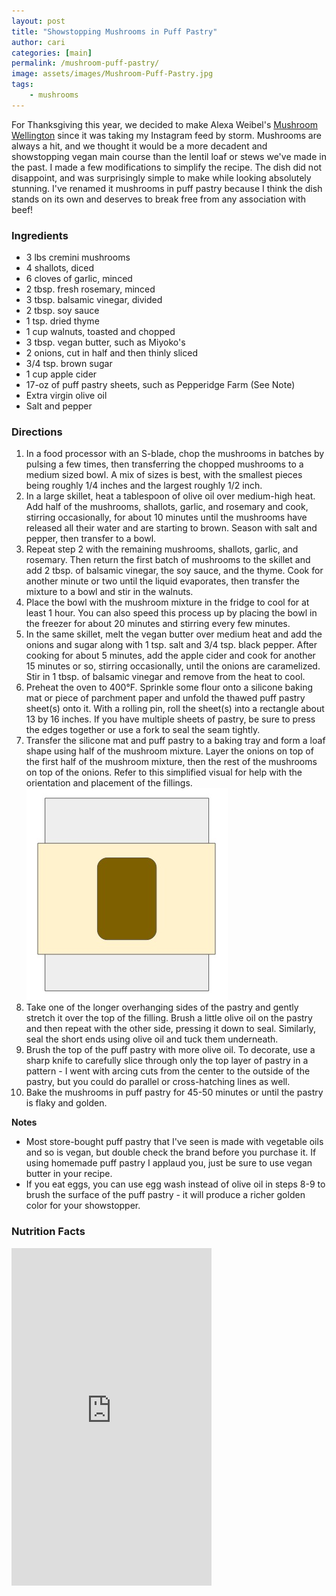 ```yaml
---
layout: post
title: "Showstopping Mushrooms in Puff Pastry"
author: cari
categories: [main]
permalink: /mushroom-puff-pastry/
image: assets/images/Mushroom-Puff-Pastry.jpg
tags:
    - mushrooms
---
```


For Thanksgiving this year, we decided to make Alexa Weibel's [Mushroom Wellington](https://cooking.nytimes.com/recipes/1020596-vegetarian-mushroom-wellington) since it was taking my Instagram feed by storm. Mushrooms are always a hit, and we thought it would be a more decadent and showstopping vegan main course than the lentil loaf or stews we've made in the past. I made a few modifications to simplify the recipe. The dish did not disappoint, and was surprisingly simple to make while looking absolutely stunning. I've renamed it mushrooms in puff pastry because I think the dish stands on its own and deserves to break free from any association with beef! 

<h3> Ingredients </h3>

- 3 lbs cremini mushrooms
- 4 shallots, diced
- 6 cloves of garlic, minced
- 2 tbsp. fresh rosemary, minced
- 3 tbsp. balsamic vinegar, divided
- 2 tbsp. soy sauce
- 1 tsp. dried thyme
- 1 cup walnuts, toasted and chopped
- 3 tbsp. vegan butter, such as Miyoko's
- 2 onions, cut in half and then thinly sliced
- 3/4 tsp. brown sugar
- 1 cup apple cider
- 17-oz of puff pastry sheets, such as Pepperidge Farm (See Note)
- Extra virgin olive oil
- Salt and pepper

<h3> Directions </h3>

1. In a food processor with an S-blade, chop the mushrooms in batches by pulsing a few times, then transferring the chopped mushrooms to a medium sized bowl. A mix of sizes is best, with the smallest pieces being roughly 1/4 inches and the largest roughly 1/2 inch.
2. In a large skillet, heat a tablespoon of olive oil over medium-high heat. Add half of the mushrooms, shallots, garlic, and rosemary and cook, stirring occasionally, for about 10 minutes until the mushrooms have released all their water and are starting to brown. Season with salt and pepper, then transfer to a bowl. 
3. Repeat step 2 with the remaining mushrooms, shallots, garlic, and rosemary. Then return the first batch of mushrooms to the skillet and add 2 tbsp. of balsamic vinegar, the soy sauce, and the thyme. Cook for another minute or two until the liquid evaporates, then transfer the mixture to a bowl and stir in the walnuts.
4. Place the bowl with the mushroom mixture in the fridge to cool for at least 1 hour. You can also speed this process up by placing the bowl in the freezer for about 20 minutes and stirring every few minutes.
5. In the same skillet, melt the vegan butter over medium heat and add the onions and sugar along with 1 tsp. salt and 3/4 tsp. black pepper. After cooking for about 5 minutes, add the apple cider and cook for another 15 minutes or so, stirring occasionally, until the onions are caramelized. Stir in 1 tbsp. of balsamic vinegar and remove from the heat to cool.
6. Preheat the oven to 400&deg;F. Sprinkle some flour onto a silicone baking mat or piece of parchment paper and unfold the thawed puff pastry sheet(s) onto it. With a rolling pin, roll the sheet(s) into a rectangle about 13 by 16 inches. If you have multiple sheets of pastry, be sure to press the edges together or use a fork to seal the seam tightly.
7. Transfer the silicone mat and puff pastry to a baking tray and form a loaf shape using half of the mushroom mixture. Layer the onions on top of the first half of the mushroom mixture, then the rest of the mushrooms on top of the onions. Refer to this simplified visual for help with the orientation and placement of the fillings.  
![Mushroom Puff Pastry](/assets/images/Mushroom-Assembly.jpg)
8. Take one of the longer overhanging sides of the pastry and gently stretch it over the top of the filling. Brush a little olive oil on the pastry and then repeat with the other side, pressing it down to seal. Similarly, seal the short ends using olive oil and tuck them underneath.
9. Brush the top of the puff pastry with more olive oil. To decorate, use a sharp knife to carefully slice through only the top layer of pastry in a pattern - I went with arcing cuts from the center to the outside of the pastry, but you could do parallel or cross-hatching lines as well.
10. Bake the mushrooms in puff pastry for 45-50 minutes or until the pastry is flaky and golden.

**Notes**
- Most store-bought puff pastry that I've seen is made with vegetable oils and so is vegan, but double check the brand before you purchase it. If using homemade puff pastry I applaud you, just be sure to use vegan butter in your recipe.
- If you eat eggs, you can use egg wash instead of olive oil in steps 8-9 to brush the surface of the puff pastry - it will produce a richer golden color for your showstopper.

<h3> Nutrition Facts </h3>

<iframe title="CRONOMETER.com" width="320" height="540" src="https://cronometer.com/facts.html?food=31143574&measure=0&labelType=AMERICAN_2016" frameborder="0"></iframe>
